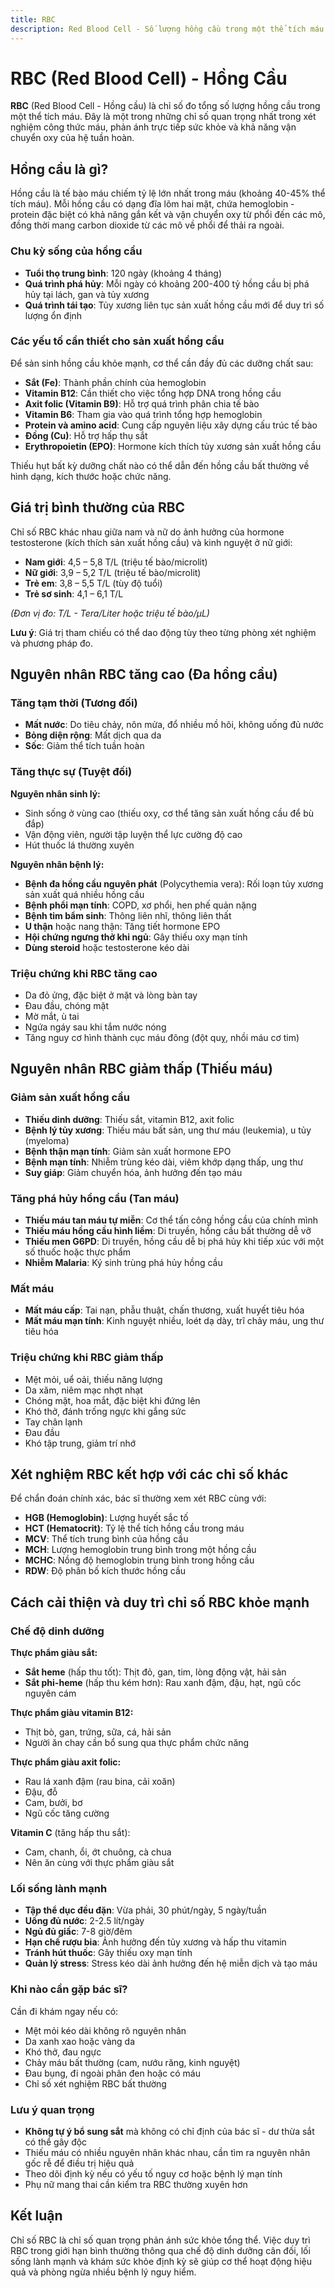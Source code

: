 ```yaml
---
title: RBC
description: Red Blood Cell - Số lượng hồng cầu trong một thể tích máu
---
```


# RBC (Red Blood Cell) - Hồng Cầu

**RBC** (Red Blood Cell - Hồng cầu) là chỉ số đo tổng số lượng hồng cầu trong một thể tích máu. Đây là một trong những chỉ số quan trọng nhất trong xét nghiệm công thức máu, phản ánh trực tiếp sức khỏe và khả năng vận chuyển oxy của hệ tuần hoàn.

## Hồng cầu là gì?

Hồng cầu là tế bào máu chiếm tỷ lệ lớn nhất trong máu (khoảng 40-45% thể tích máu). Mỗi hồng cầu có dạng đĩa lõm hai mặt, chứa hemoglobin - protein đặc biệt có khả năng gắn kết và vận chuyển oxy từ phổi đến các mô, đồng thời mang carbon dioxide từ các mô về phổi để thải ra ngoài.

### Chu kỳ sống của hồng cầu

- **Tuổi thọ trung bình**: 120 ngày (khoảng 4 tháng)
- **Quá trình phá hủy**: Mỗi ngày có khoảng 200-400 tỷ hồng cầu bị phá hủy tại lách, gan và tủy xương
- **Quá trình tái tạo**: Tủy xương liên tục sản xuất hồng cầu mới để duy trì số lượng ổn định

### Các yếu tố cần thiết cho sản xuất hồng cầu

Để sản sinh hồng cầu khỏe mạnh, cơ thể cần đầy đủ các dưỡng chất sau:

- **Sắt (Fe)**: Thành phần chính của hemoglobin
- **Vitamin B12**: Cần thiết cho việc tổng hợp DNA trong hồng cầu
- **Axit folic (Vitamin B9)**: Hỗ trợ quá trình phân chia tế bào
- **Vitamin B6**: Tham gia vào quá trình tổng hợp hemoglobin
- **Protein và amino acid**: Cung cấp nguyên liệu xây dựng cấu trúc tế bào
- **Đồng (Cu)**: Hỗ trợ hấp thụ sắt
- **Erythropoietin (EPO)**: Hormone kích thích tủy xương sản xuất hồng cầu

Thiếu hụt bất kỳ dưỡng chất nào có thể dẫn đến hồng cầu bất thường về hình dạng, kích thước hoặc chức năng.

## Giá trị bình thường của RBC

Chỉ số RBC khác nhau giữa nam và nữ do ảnh hưởng của hormone testosterone (kích thích sản xuất hồng cầu) và kinh nguyệt ở nữ giới:

- **Nam giới**: 4,5 – 5,8 T/L (triệu tế bào/microlit)
- **Nữ giới**: 3,9 – 5,2 T/L (triệu tế bào/microlit)
- **Trẻ em**: 3,8 – 5,5 T/L (tùy độ tuổi)
- **Trẻ sơ sinh**: 4,1 – 6,1 T/L

_(Đơn vị đo: T/L - Tera/Liter hoặc triệu tế bào/µL)_

**Lưu ý**: Giá trị tham chiếu có thể dao động tùy theo từng phòng xét nghiệm và phương pháp đo.

## Nguyên nhân RBC tăng cao (Đa hồng cầu)

### Tăng tạm thời (Tương đối)
- **Mất nước**: Do tiêu chảy, nôn mửa, đổ nhiều mồ hôi, không uống đủ nước
- **Bỏng diện rộng**: Mất dịch qua da
- **Sốc**: Giảm thể tích tuần hoàn

### Tăng thực sự (Tuyệt đối)

**Nguyên nhân sinh lý:**
- Sinh sống ở vùng cao (thiếu oxy, cơ thể tăng sản xuất hồng cầu để bù đắp)
- Vận động viên, người tập luyện thể lực cường độ cao
- Hút thuốc lá thường xuyên

**Nguyên nhân bệnh lý:**
- **Bệnh đa hồng cầu nguyên phát** (Polycythemia vera): Rối loạn tủy xương sản xuất quá nhiều hồng cầu
- **Bệnh phổi mạn tính**: COPD, xơ phổi, hen phế quản nặng
- **Bệnh tim bẩm sinh**: Thông liên nhĩ, thông liên thất
- **U thận** hoặc nang thận: Tăng tiết hormone EPO
- **Hội chứng ngưng thở khi ngủ**: Gây thiếu oxy mạn tính
- **Dùng steroid** hoặc testosterone kéo dài

### Triệu chứng khi RBC tăng cao
- Da đỏ ửng, đặc biệt ở mặt và lòng bàn tay
- Đau đầu, chóng mặt
- Mờ mắt, ù tai
- Ngứa ngáy sau khi tắm nước nóng
- Tăng nguy cơ hình thành cục máu đông (đột quỵ, nhồi máu cơ tim)

## Nguyên nhân RBC giảm thấp (Thiếu máu)

### Giảm sản xuất hồng cầu
- **Thiếu dinh dưỡng**: Thiếu sắt, vitamin B12, axit folic
- **Bệnh lý tủy xương**: Thiếu máu bất sản, ung thư máu (leukemia), u tủy (myeloma)
- **Bệnh thận mạn tính**: Giảm sản xuất hormone EPO
- **Bệnh mạn tính**: Nhiễm trùng kéo dài, viêm khớp dạng thấp, ung thư
- **Suy giáp**: Giảm chuyển hóa, ảnh hưởng đến tạo máu

### Tăng phá hủy hồng cầu (Tan máu)
- **Thiếu máu tan máu tự miễn**: Cơ thể tấn công hồng cầu của chính mình
- **Thiếu máu hồng cầu hình liềm**: Di truyền, hồng cầu bất thường dễ vỡ
- **Thiếu men G6PD**: Di truyền, hồng cầu dễ bị phá hủy khi tiếp xúc với một số thuốc hoặc thực phẩm
- **Nhiễm Malaria**: Ký sinh trùng phá hủy hồng cầu

### Mất máu
- **Mất máu cấp**: Tai nạn, phẫu thuật, chấn thương, xuất huyết tiêu hóa
- **Mất máu mạn tính**: Kinh nguyệt nhiều, loét dạ dày, trĩ chảy máu, ung thư tiêu hóa

### Triệu chứng khi RBC giảm thấp
- Mệt mỏi, uể oải, thiếu năng lượng
- Da xăm, niêm mạc nhợt nhạt
- Chóng mặt, hoa mắt, đặc biệt khi đứng lên
- Khó thở, đánh trống ngực khi gắng sức
- Tay chân lạnh
- Đau đầu
- Khó tập trung, giảm trí nhớ

## Xét nghiệm RBC kết hợp với các chỉ số khác

Để chẩn đoán chính xác, bác sĩ thường xem xét RBC cùng với:

- **HGB (Hemoglobin)**: Lượng huyết sắc tố
- **HCT (Hematocrit)**: Tỷ lệ thể tích hồng cầu trong máu
- **MCV**: Thể tích trung bình của hồng cầu
- **MCH**: Lượng hemoglobin trung bình trong một hồng cầu
- **MCHC**: Nồng độ hemoglobin trung bình trong hồng cầu
- **RDW**: Độ phân bố kích thước hồng cầu

## Cách cải thiện và duy trì chỉ số RBC khỏe mạnh

### Chế độ dinh dưỡng

**Thực phẩm giàu sắt:**
- **Sắt heme** (hấp thu tốt): Thịt đỏ, gan, tim, lòng động vật, hải sản
- **Sắt phi-heme** (hấp thu kém hơn): Rau xanh đậm, đậu, hạt, ngũ cốc nguyên cám

**Thực phẩm giàu vitamin B12:**
- Thịt bò, gan, trứng, sữa, cá, hải sản
- Người ăn chay cần bổ sung qua thực phẩm chức năng

**Thực phẩm giàu axit folic:**
- Rau lá xanh đậm (rau bina, cải xoăn)
- Đậu, đỗ
- Cam, bưởi, bơ
- Ngũ cốc tăng cường

**Vitamin C** (tăng hấp thu sắt):
- Cam, chanh, ổi, ớt chuông, cà chua
- Nên ăn cùng với thực phẩm giàu sắt

### Lối sống lành mạnh

- **Tập thể dục đều đặn**: Vừa phải, 30 phút/ngày, 5 ngày/tuần
- **Uống đủ nước**: 2-2.5 lít/ngày
- **Ngủ đủ giấc**: 7-8 giờ/đêm
- **Hạn chế rượu bia**: Ảnh hưởng đến tủy xương và hấp thu vitamin
- **Tránh hút thuốc**: Gây thiếu oxy mạn tính
- **Quản lý stress**: Stress kéo dài ảnh hưởng đến hệ miễn dịch và tạo máu

### Khi nào cần gặp bác sĩ?

Cần đi khám ngay nếu có:
- Mệt mỏi kéo dài không rõ nguyên nhân
- Da xanh xao hoặc vàng da
- Khó thở, đau ngực
- Chảy máu bất thường (cam, nướu răng, kinh nguyệt)
- Đau bụng, đi ngoài phân đen hoặc có máu
- Chỉ số xét nghiệm RBC bất thường

### Lưu ý quan trọng

- **Không tự ý bổ sung sắt** mà không có chỉ định của bác sĩ - dư thừa sắt có thể gây độc
- Thiếu máu có nhiều nguyên nhân khác nhau, cần tìm ra nguyên nhân gốc rễ để điều trị hiệu quả
- Theo dõi định kỳ nếu có yếu tố nguy cơ hoặc bệnh lý mạn tính
- Phụ nữ mang thai cần kiểm tra RBC thường xuyên hơn

## Kết luận

Chỉ số RBC là chỉ số quan trọng phản ánh sức khỏe tổng thể. Việc duy trì RBC trong giới hạn bình thường thông qua chế độ dinh dưỡng cân đối, lối sống lành mạnh và khám sức khỏe định kỳ sẽ giúp cơ thể hoạt động hiệu quả và phòng ngừa nhiều bệnh lý nguy hiểm.

